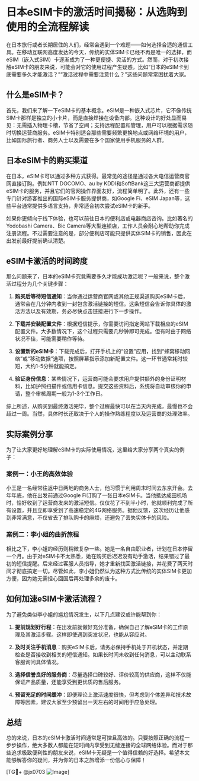 # 日本eSIM卡的激活时间揭秘：从选购到使用的全流程解读

在日本旅行或者长期居住的人们，经常会遇到一个难题——如何选择合适的通信工具。在移动互联网高度发达的今天，传统的实体SIM卡已经不再是唯一的选择，而eSIM（嵌入式SIM）卡逐渐成为了一种更便捷、灵活的方式。然而，对于初次接触eSIM卡的朋友来说，可能会对它的使用过程产生疑惑，比如“日本的eSIM卡到底需要多久才能激活？”“激活过程中需要注意什么？”这些问题常常困扰着大家。

## 什么是eSIM卡？

首先，我们来了解一下eSIM卡的基本概念。eSIM是一种嵌入式芯片，它不像传统SIM卡那样是独立的小卡片，而是直接焊接在设备内部。这种设计的好处显而易见：无需插入物理卡槽，节省了空间；支持远程配置和管理，用户可以根据需求随时切换运营商服务。eSIM卡特别适合那些需要频繁更换地点或网络环境的用户，比如国际旅行者、商务人士以及需要在多个国家使用手机服务的人群。

## 日本eSIM卡的购买渠道

在日本，eSIM卡可以通过多种方式获得。最常见的途径是通过各大电信运营商官网直接订购。例如NTT DOCOMO、au by KDDI和SoftBank这三大运营商都提供eSIM卡的服务，并且它们的官网操作界面友好，流程简单明了。此外，还有一些专门针对游客推出的国际eSIM卡服务提供商，如Google Fi、eSIM Japan等，这些平台通常提供多语言支持，非常适合初次尝试eSIM卡的新手。

如果你更倾向于线下体验，也可以前往日本的便利店或电器商店咨询。比如著名的Yodobashi Camera、Bic Camera等大型连锁店，工作人员会耐心地帮助你完成注册流程。不过需要注意的是，部分便利店可能只提供实体SIM卡的销售，因此在出发前最好提前确认清楚。

## eSIM卡激活的时间跨度

那么问题来了，日本的eSIM卡究竟需要多久才能成功激活呢？一般来说，整个激活过程分为几个关键步骤：

1. **购买后等待短信通知**：当你通过运营商官网或其他正规渠道购买eSIM卡后，通常会在几分钟内收到一封包含激活链接的短信。这条短信会告诉你具体的激活方法以及有效期，务必尽快点击链接进行下一步操作。
   
2. **下载并安装配置文件**：根据短信提示，你需要访问指定网站下载相应的eSIM配置文件。大多数情况下，这个过程只需要几秒钟即可完成。但有时由于网络状况不佳，可能需要稍作等待。

3. **设置新的eSIM卡**：下载完成后，打开手机上的“设置”应用，找到“蜂窝移动网络”或“移动数据”选项，按照屏幕指示添加新配置文件。这一环节通常耗时较短，大约1-5分钟就能搞定。

4. **验证身份信息**：某些情况下，运营商可能会要求用户提供额外的身份证明材料，比如护照扫描件或信用卡信息。提交这些资料后，系统将自动审核你的申请，整个审核周期一般为1-3个工作日。

综上所述，从购买到最终激活完毕，整个过程最快可以在当天内完成，最慢也不会超过一周。当然，具体时长还取决于个人的操作熟练程度以及运营商的处理效率。

## 实际案例分享

为了让大家更好地理解eSIM卡的实际使用情况，这里给大家分享两个真实的例子：

### 案例一：小王的高效体验
小王是一名经常往返中日两地的商务人士，他习惯于利用周末时间去东京开会。去年年底，他在出发前通过Google Fi订购了一张日本eSIM卡。当他抵达成田机场时，恰好收到了运营商发来的激活短信。仅仅花了不到半小时，他就顺利完成了所有设置，并且立即享受到了高速稳定的4G网络服务。据他反馈，这次经历让他感到非常满意，不仅省去了排队购卡的麻烦，还避免了丢失实体卡的风险。

### 案例二：李小姐的曲折旅程
相比之下，李小姐的经历则稍微复杂一些。她是一名自由职业者，计划在日本停留一个月。由于对eSIM卡不太熟悉，她在购买后迟迟没有动手激活，结果错过了最初的短信提醒。后来经过客服人员指导，她才重新找回激活链接，并花费了两天时间才彻底搞定一切。尽管如此，李小姐仍然认为这种方式比传统的实体SIM卡更加方便，因为她无需担心回国后再处理多余的废卡。

## 如何加速eSIM卡激活流程？

为了避免类似李小姐的尴尬情况发生，以下几点建议或许能帮到你：

1. **提前规划好行程**：在出发前就做好充分准备，确保自己了解eSIM卡的工作原理及其激活步骤。这样即使遇到突发状况，也能从容应对。
   
2. **及时关注手机消息**：购买eSIM卡后，请务必保持手机处于开机状态，并定期检查是否接收到相关的短信通知。如果长时间未收到任何消息，可以主动联系客服询问具体情况。

3. **选择信誉良好的服务商**：尽量选择口碑较好、评价较高的供应商，这样不仅能保证产品质量，还能享受到更优质的售后服务。

4. **预留充足的时间缓冲**：即便理论上激活速度很快，但考虑到个体差异和技术故障等因素，建议大家至少预留出一天左右的时间用于应急处理。

## 总结

总的来说，日本的eSIM卡激活时间通常是可控且高效的。只要按照正确的流程一步步操作，绝大多数人都能在短时间内享受到无缝连接的全球网络体验。而对于那些追求极致便利性的朋友来说，eSIM卡无疑是一个值得信赖的好选择。希望本文能够解答你的疑问，并为你的日本之旅增添一份信心与保障！

[TG💪+ @jx0703 ![Image](https://github.com/user-attachments/assets/dbca1d08-cadb-493c-b0ec-ad6f7a83f270)]